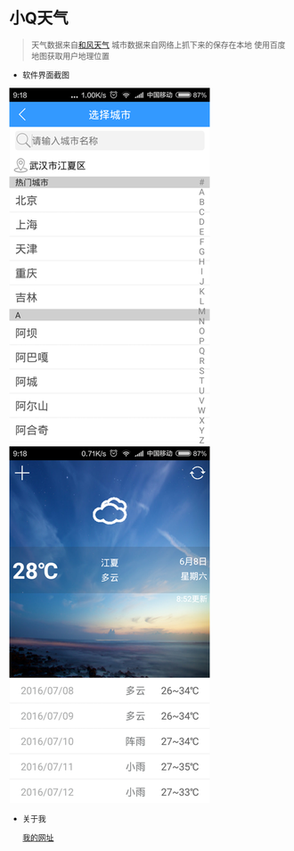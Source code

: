 # 小Q天气
> 天气数据来自[和风天气][1] 城市数据来自网络上抓下来的保存在本地 使用百度地图获取用户地理位置

- 软件界面截图

![城市选择界面][2]
![主界面][3]

- 关于我

   [我的网址][4]


  [1]: http://www.heweather.com/
  [2]: https://github.com/CB2Git/WeatherApp/blob/master/%E6%88%AA%E5%9B%BE/AddressSelect.png?raw=true
  [3]: https://github.com/CB2Git/WeatherApp/blob/master/%E6%88%AA%E5%9B%BE/MainView.png?raw=true
  [4]: http://www.27house.cn/note/